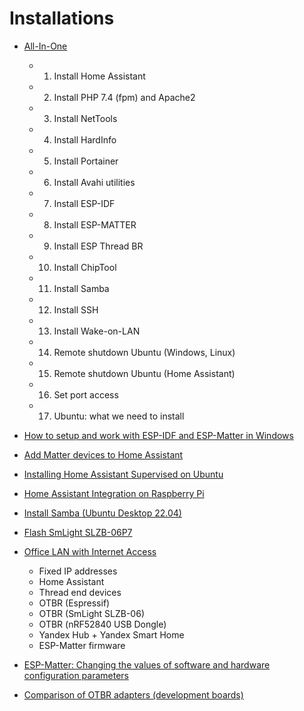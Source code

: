 # Installations

- [All-In-One](All-In-One.md)  
  - 1. Install Home Assistant
  - 2. Install PHP 7.4 (fpm) and Apache2
  - 3. Install NetTools
  - 4. Install HardInfo
  - 5. Install Portainer
  - 6. Install Avahi utilities
  - 7. Install ESP-IDF
  - 8. Install ESP-MATTER
  - 9. Install ESP Thread BR
  - 10. Install ChipTool
  - 11. Install Samba
  - 12. Install SSH
  - 13. Install Wake-on-LAN
  - 14. Remote shutdown Ubuntu (Windows, Linux)
  - 15. Remote shutdown Ubuntu (Home Assistant)
  - 16. Set port access
  - 17. Ubuntu: what we need to install
  

- [How to setup and work with ESP-IDF and ESP-Matter in Windows](esp-idf-matter_wsl.md)  
  
- [Add Matter devices to Home Assistant](HA-matter.md)  
  
- [Installing Home Assistant Supervised on Ubuntu](HA-Ubuntu22Desktop_PC.md)  
  
- [Home Assistant Integration on Raspberry Pi](HA-Ubuntu22Desktop_RP4.md)  
  
- [Install Samba (Ubuntu Desktop 22.04)](samba.md)  
  
- [Flash SmLight SLZB-06P7](smlight_slzb06p7.md)  
  
- [Office LAN with Internet Access](office_network.md)  
  - Fixed IP addresses  
  - Home Assistant  
  - Thread end devices  
  - OTBR (Espressif)  
  - OTBR (SmLight SLZB-06)  
  - OTBR (nRF52840 USB Dongle)  
  - Yandex Hub + Yandex Smart Home  
  - ESP-Matter firmware  
  
- [ESP-Matter: Changing the values of software and hardware configuration parameters](MATTER_SW-HW_CONF.md)  
  
- [Comparison of OTBR adapters (development boards)](OTBR-COMPARE.md)  
  